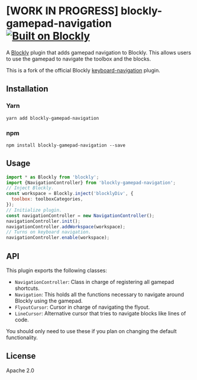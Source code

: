 # [WORK IN PROGRESS] blockly-gamepad-navigation [![Built on Blockly](https://tinyurl.com/built-on-blockly)](https://github.com/google/blockly)

A [Blockly](https://www.npmjs.com/package/blockly) plugin that adds gamepad 
navigation to Blockly. This allows users to use the gamepad to navigate the
toolbox and the blocks.

This is a fork of the official Blockly [keyboard-navigation](https://developers.google.com/blockly/guides/configure/web/keyboard-nav)
plugin.

## Installation

### Yarn
```
yarn add blockly-gamepad-navigation
```

### npm
```
npm install blockly-gamepad-navigation --save
```

## Usage
```js
import * as Blockly from 'blockly';
import {NavigationController} from 'blockly-gamepad-navigation';
// Inject Blockly.
const workspace = Blockly.inject('blocklyDiv', {
  toolbox: toolboxCategories,
});
// Initialize plugin.
const navigationController = new NavigationController();
navigationController.init();
navigationController.addWorkspace(workspace);
// Turns on keyboard navigation.
navigationController.enable(workspace);
```

## API
This plugin exports the following classes:
- `NavigationController`: Class in charge of registering all gamepad shortcuts.
- `Navigation`: This holds all the functions necessary to navigate around Blockly using the gamepad.
- `FlyoutCursor`: Cursor in charge of navigating the flyout.
- `LineCursor`: Alternative cursor that tries to navigate blocks like lines of code.

You should only need to use these if you plan on changing the default functionality.

## License
Apache 2.0
